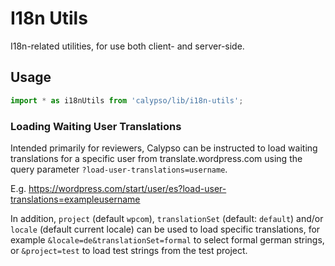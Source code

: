 # I18n Utils

I18n-related utilities, for use both client- and server-side.

## Usage

```js
import * as i18nUtils from 'calypso/lib/i18n-utils';
```

### Loading Waiting User Translations

Intended primarily for reviewers, Calypso can be instructed to load waiting
translations for a specific user from translate.wordpress.com using the
query parameter `?load-user-translations=username`.

E.g. <https://wordpress.com/start/user/es?load-user-translations=exampleusername>

In addition, `project` (default `wpcom`), `translationSet` (default: `default`)
and/or `locale` (default current locale) can be used to load specific
translations, for example `&locale=de&translationSet=formal` to select formal
german strings, or `&project=test` to load test strings from the test project.
